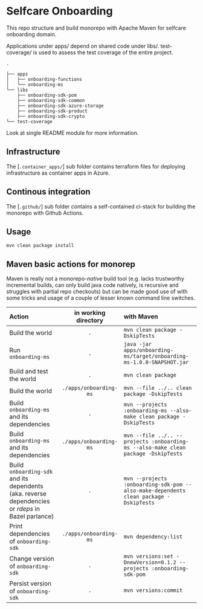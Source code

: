 # Selfcare Onboarding

This repo structure and build monorepo with Apache Maven for selfcare onboarding domain. 

Applications under apps/ depend on shared code under libs/. test-coverage/ is used to assess the test coverage of the entire project.


```
.

├── apps
│   ├── onboarding-functions
│   └── onboarding-ms
└── libs
    ├── onboarding-sdk-pom
    ├── onboarding-sdk-common
    ├── onboarding-sdk-azure-storage
    ├── onboarding-sdk-product
    ├── onboarding-sdk-crypto
└── test-coverage
```

Look at single README module for more information.

## Infrastructure

The [`.container_apps/`] sub folder contains terraform files for deploying infrastructure as container apps in Azure.


## Continous integration

The [`.github/`] sub folder contains a self-contained ci-stack for building the monorepo with Github Actions.

## Usage

```shell script
mvn clean package install
```

## Maven basic actions for monorep

Maven is really not a monorepo-*native* build tool (e.g. lacks
trustworthy incremental builds, can only build java code natively, is recursive and
struggles with partial repo checkouts) but can be made good use of with some tricks
and usage of a couple of lesser known command line switches.

| Action                                                                                             |  in working directory  | with Maven                                                                         |
|:---------------------------------------------------------------------------------------------------|:----------------------:|:-----------------------------------------------------------------------------------|
| Build the world                                                                                    |          `.`           | `mvn clean package -DskipTests`                                                    |
| Run `onboarding-ms`                                                                                |          `.`           | `java -jar apps/onboarding-ms/target/onboarding-ms-1.0.0-SNAPSHOT.jar`             |
| Build and test the world                                                                           |     `.`                | `mvn clean package`                                                                |
| Build the world                                                                                    | `./apps/onboarding-ms` | `mvn --file ../.. clean package -DskipTests`                                       |
| Build `onboarding-ms` and its dependencies                                                         |          `.`           | `mvn --projects :onboarding-ms --also-make clean package -DskipTests`              |
| Build `onboarding-ms` and its dependencies                                                         | `./apps/onboarding-ms` | `mvn --file ../.. --projects :onboarding-ms --also-make clean package -DskipTests` |
| Build `onboarding-sdk` and its dependents (aka. reverse dependencies or *rdeps* in Bazel parlance) |          `.`           | `mvn --projects :onboarding-sdk-pom --also-make-dependents clean package -DskipTests`  |
| Print dependencies of `onboarding-sdk`                                                             | `./apps/onboarding-ms` | `mvn dependency:list`                                                              |
| Change version  of `onboarding-sdk`                                                             | `.` | `mvn versions:set -DnewVersion=0.1.2 --projects :onboarding-sdk-pom  `                                                              |
| Persist version  of `onboarding-sdk`                                                             | `.` | `mvn versions:commit   `                                                              |

